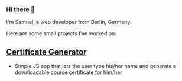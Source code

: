 ### Hi there 👋

I'm Samuel, a web developer from Berlin, Germany.

Here are some small projects I've worked on:

## [Certificate Generator](https://nimble-crepe-557937.netlify.app/)
- Simple JS app that lets the user type his/her name and generate a downloadable course certificate for him/her

<!--
**samschanderl/samschanderl** is a ✨ _special_ ✨ repository because its `README.md` (this file) appears on your GitHub profile.

Here are some ideas to get you started:

🔭 I’m currently working on ...

🌱 I’m currently learning ...

📫 How to reach me: ...

-->
